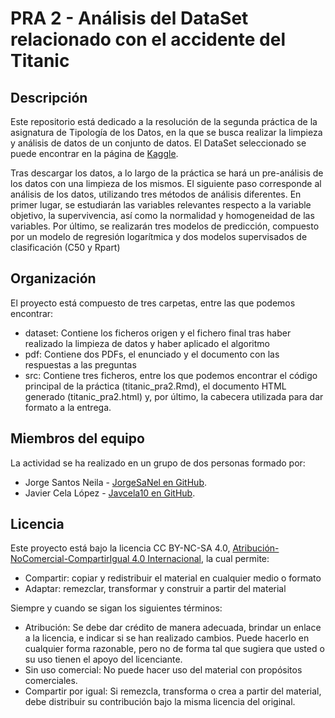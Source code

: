 # PRA 2 - Análisis del DataSet relacionado con el accidente del Titanic

## Descripción
Este repositorio está dedicado a la resolución de la segunda práctica de la asignatura de Tipología de los Datos, en la que se busca realizar la limpieza y análisis de datos de un conjunto de datos. El DataSet seleccionado se puede encontrar en la página de [Kaggle](https://www.kaggle.com/c/titanic).

Tras descargar los datos, a lo largo de la práctica se hará un pre-análisis de los datos con una limpieza de los mismos. El siguiente paso corresponde al análisis de los datos, utilizando tres métodos de análisis diferentes. En primer lugar, se estudiarán las variables relevantes respecto a la variable objetivo, la supervivencia, así como la normalidad y homogeneidad de las variables. Por último, se realizarán tres modelos de predicción, compuesto por un modelo de regresión logarítmica y dos modelos supervisados de clasificación (C50 y Rpart)

## Organización
El proyecto está compuesto de tres carpetas, entre las que podemos encontrar:

* dataset: Contiene los ficheros origen y el fichero final tras haber realizado la limpieza de datos y haber aplicado el algoritmo
* pdf: Contiene dos PDFs, el enunciado y el documento con las respuestas a las preguntas
* src: Contiene tres ficheros, entre los que podemos encontrar el código principal de la práctica (titanic_pra2.Rmd), el documento HTML generado (titanic_pra2.html) y, por último, la cabecera utilizada para dar formato a la entrega.

## Miembros del equipo
La actividad se ha realizado en un grupo de dos personas formado por:

* Jorge Santos Neila - [JorgeSaNel en GitHub](https://github.com/JorgeSaNel).
* Javier Cela López - [Javcela10 en GitHub](https://github.com/javcela10).

## Licencia
Este proyecto está bajo la licencia CC BY-NC-SA 4.0, [Atribución-NoComercial-CompartirIgual 4.0 Internacional](https://creativecommons.org/licenses/by-nc-sa/4.0/legalcode), la cual permite:

* Compartir: copiar y redistribuir el material en cualquier medio o formato
* Adaptar: remezclar, transformar y construir a partir del material 

Siempre y cuando se sigan los siguientes términos:

* Atribución: Se debe dar crédito de manera adecuada, brindar un enlace a la licencia, e indicar si se han realizado cambios. Puede hacerlo en cualquier forma razonable, pero no de forma tal que sugiera que usted o su uso tienen el apoyo del licenciante.
* Sin uso comercial: No puede hacer uso del material con propósitos comerciales.
* Compartir por igual: Si remezcla, transforma o crea a partir del material, debe distribuir su contribución bajo la misma licencia del original. 